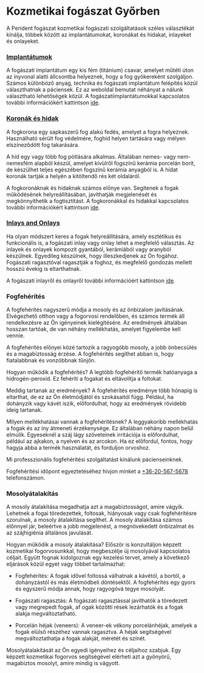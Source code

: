 # Kozmetikai fogászat Győrben

A Perident fogászat kozmetikai fogászati ​​szolgáltatások széles választékát kínálja, többek között az implantátumokat, koronákat és hidakat, inlayeket és onlayeket.

### [Implantátumok](/dental-services/cosmetic-dentistry/dental-implants-gyor)

A fogászati ​​implantátum egy kis fém (titánium) csavar, amelyet műtéti úton az ínyvonal alatti állcsontba helyeznek, hogy a fog gyökereként szolgáljon. Számos különböző anyag, technika és fogászati ​​implantátum felépítés közül választhatnak a páciensek. Ez az weboldal bemutat néhányat a nálunk választható lehetőségek közül. A fogászati ​​implantátumokkal kapcsolatos további információkért kattintson [ide](/dental-services/cosmetic-dentistry/dental-implants-gyor).

### [Koronák és hidak](/dental-services/cosmetic-dentistry/crowns-and-bridges-gyor)

A fogkorona egy sapkaszerű fog alakú fedés, amelyet a fogra helyeznek. Használható sérült fog védelmére, foghíd helyen tartására vagy mélyen elszíneződött fog takarására.

A híd egy vagy több fog pótlására alkalmas. Általában nemes- vagy nem-nemesfém alapból készül, amelyet kívülről fogszínű kerámia porcelán borít, de készülhet teljes egészében fogszínű kerámia anyagból is. A hídat koronák tartják a helyén a kitöltendő rés két oldaláról.

A fogkoronáknak és hidaknak számos előnye van. Segítenek a fogak működésének helyreállításában, javíthatják megjelenését és megkönnyíthetik a fogtisztítást. A fogkoronákkal és hidakkal kapcsolatos további információkért kattintson [ide](/dental-services/cosmetic-dentistry/crowns-and-bridges-gyor).

### [Inlays and Onlays](/dental-services/cosmetic-dentistry/inlays-and-onlays-gyor)
Ha olyan módszert keres a fogak helyreállítására, amely esztétikus és funkcionális is, a fogászati ​​inlay vagy onlay lehet a megfelelő választás. Az inlayek és onlayek kompozit gyantából, kerámiából vagy aranyból készülnek. Egyedileg készülnek, hogy illeszkedjenek az Ön fogához. Fogászati ​​ragasztóval ragasztják a foghoz, és megfelelő gondozás mellett hosszú évekig is eltarthatnak.

A fogászati ​​inlayről és onlayről további információért kattintson [ide](/dental-services/cosmetic-dentistry/inlays-and-onlays-gyor).

### Fogfehérítés

A fogfehérítés nagyszerű módja a mosoly és az önbizalom javításának. Elvégezhető otthon vagy a fogorvosi rendelőben, és számos termék áll rendelkezésre az Ön igényeinek kielégítésére. Az eredmények általában hosszan tartóak, de van néhány mellékhatás, amelyet figyelembe kell vennie.

A fogfehérítés előnyei közé tartozik a ragyogóbb mosoly, a jobb önbecsülés és a magabiztosság érzése. A fogfehérítés segíthet abban is, hogy fiatalabbnak és vonzóbbnak tűnjön.

Hogyan működik a fogfehérítés? A legtöbb fogfehérítő termék hatóanyaga a hidrogén-peroxid. Ez fehéríti a fogakat és eltávolítja a foltokat.

Meddig tartanak az eredmények? A fogfehérítés eredménye több hónapig is eltarthat, de ez az Ön életmódjától és szokásaitól függ. Például, ha dohányzik vagy kávét iszik, előfordulhat, hogy az eredmények rövidebb ideig tartanak.

Milyen mellékhatásai vannak a fogfehérítésnek? A leggyakoribb mellékhatás a fogak és az íny átmeneti érzékenysége. Ez általában néhány napon belül elmúlik. Egyeseknél a száj lágy szöveteinek irritációja is előfordulhat, például az ajkakon, a nyelven és az arcokon. Ha ez előfordul, fontos, hogy hagyja abba a termék használatát, és forduljon orvoshoz.

Mi professzionális fogfehérítési szolgáltatást kínálunk pácienseinknek.

Fogfehérítési időpont egyeztetéséhez hívjon minket a <a href="tel:+36-20-567-5678">+36-20-567-5678</a> telefonszámon.

### Mosolyátalakítás

A mosoly átalakítása megadhatja azt a magabiztosságot, amire vágyik. Lehetnek a fogai töredezettek, foltosak, hiányosak vagy csak fogfehérítésre szorulnak, a mosoly átalakítása segíthet. A mosoly átalakítása számos előnnyel jár, beleértve a jobb megjelenést, a megnövekedett önbizalmat és az szájhigiénia általános javulását.

Hogyan működik a mosoly átalakítása? Először is konzultáljon képzett kozmetikai fogorvosunkkal, hogy megbeszélje új mosolyával kapcsolatos céljait. Együtt fognak kidolgoznak egy kezelési tervet, amely a következő eljárások közül egyet vagy többet tartalmazhat:

- Fogfehérítés: A fogak idővel foltossá válhatnak a kávétól, a bortól, a dohányzástól és más életmódbeli döntésektől. A fogfehérítés egy gyors és egyszerű módja annak, hogy ragyogóvá tegye mosolyát.

- Fogászati ​​ragasztás: A fogászati ​​ragasztással javíthatók a töredezett vagy megrepedt fogak, af ogak közötti rések lezárhatók és a fogak alakja megváltoztatható.

- Porcelán héjak (veneers): A veneer-ek vékony porcelánhéjak, amelyek a fogak elülső részéhez vannak ragasztva. A héjak segítségével megváltoztathatja a fogak alakját, méretét és színét.

Mosolyátalakítását az Ön egyedi igényeihez és céljaihoz szabjuk. Egy képzett kozmetikai fogorvos segítségével elérheti azt a gyönyörű, magabiztos mosolyt, amire mindig is vágyott.